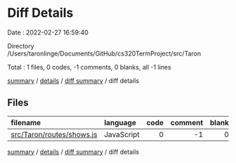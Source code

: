 # Diff Details

Date : 2022-02-27 16:59:40

Directory /Users/taronlinge/Documents/GitHub/cs320TermProject/src/Taron

Total : 1 files,  0 codes, -1 comments, 0 blanks, all -1 lines

[summary](results.md) / [details](details.md) / [diff summary](diff.md) / diff details

## Files
| filename | language | code | comment | blank | total |
| :--- | :--- | ---: | ---: | ---: | ---: |
| [src/Taron/routes/shows.js](/src/Taron/routes/shows.js) | JavaScript | 0 | -1 | 0 | -1 |

[summary](results.md) / [details](details.md) / [diff summary](diff.md) / diff details